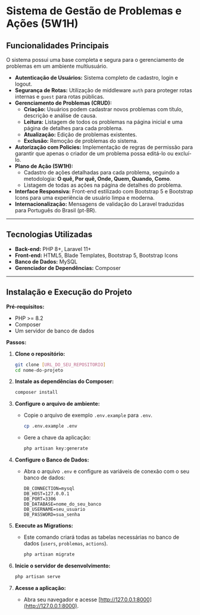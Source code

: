 # Sistema de Gestão de Problemas e Ações (5W1H)


## Funcionalidades Principais

O sistema possui uma base completa e segura para o gerenciamento de problemas em um ambiente multiusuário.

* **Autenticação de Usuários:** Sistema completo de cadastro, login e logout.
* **Segurança de Rotas:** Utilização de middleware `auth` para proteger rotas internas e `guest` para rotas públicas.
* **Gerenciamento de Problemas (CRUD):**
    * **Criação:** Usuários podem cadastrar novos problemas com título, descrição e análise de causa.
    * **Leitura:** Listagem de todos os problemas na página inicial e uma página de detalhes para cada problema.
    * **Atualização:** Edição de problemas existentes.
    * **Exclusão:** Remoção de problemas do sistema.
* **Autorização com Policies:** Implementação de regras de permissão para garantir que apenas o criador de um problema possa editá-lo ou excluí-lo.
* **Plano de Ação (5W1H):**
    * Cadastro de ações detalhadas para cada problema, seguindo a metodologia: **O quê, Por quê, Onde, Quem, Quando, Como**.
    * Listagem de todas as ações na página de detalhes do problema.
* **Interface Responsiva:** Front-end estilizado com Bootstrap 5 e Bootstrap Icons para uma experiência de usuário limpa e moderna.
* **Internacionalização:** Mensagens de validação do Laravel traduzidas para Português do Brasil (pt-BR).

---

## Tecnologias Utilizadas

* **Back-end:** PHP 8+, Laravel 11+
* **Front-end:** HTML5, Blade Templates, Bootstrap 5, Bootstrap Icons
* **Banco de Dados:** MySQL
* **Gerenciador de Dependências:** Composer

---

## Instalação e Execução do Projeto

**Pré-requisitos:**
* PHP >= 8.2
* Composer
* Um servidor de banco de dados 

**Passos:**

1.  **Clone o repositório:**
    ```bash
    git clone [URL_DO_SEU_REPOSITORIO]
    cd nome-do-projeto
    ```

2.  **Instale as dependências do Composer:**
    ```bash
    composer install
    ```

3.  **Configure o arquivo de ambiente:**
    * Copie o arquivo de exemplo `.env.example` para `.env`.
        ```bash
        cp .env.example .env
        ```
    * Gere a chave da aplicação:
        ```bash
        php artisan key:generate
        ```

4.  **Configure o Banco de Dados:**
    * Abra o arquivo `.env` e configure as variáveis de conexão com o seu banco de dados:
        ```env
        DB_CONNECTION=mysql
        DB_HOST=127.0.0.1
        DB_PORT=3306
        DB_DATABASE=nome_do_seu_banco
        DB_USERNAME=seu_usuario
        DB_PASSWORD=sua_senha
        ```

5.  **Execute as Migrations:**
    * Este comando criará todas as tabelas necessárias no banco de dados (`users`, `problemas`, `actions`).
        ```bash
        php artisan migrate
        ```

6.  **Inicie o servidor de desenvolvimento:**
    ```bash
    php artisan serve
    ```

7.  **Acesse a aplicação:**
    * Abra seu navegador e acesse [http://127.0.0.1:8000](http://127.0.0.1:8000).
